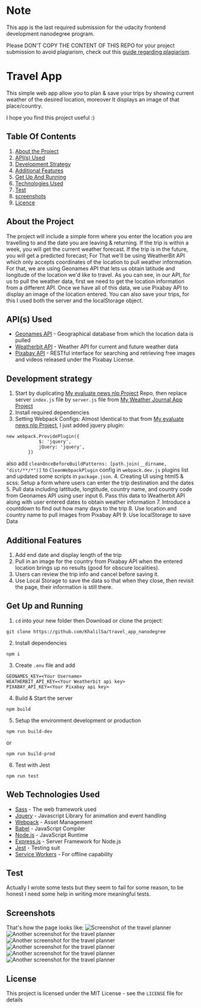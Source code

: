 # Note
This app is the last required submission for the udacity frontend development nanodegree program.

Please DON'T COPY THE CONTENT OF THIS REPO for your project submission to avoid plagiarism, check out this [guide regarding plagiarism](https://udacity.zendesk.com/hc/en-us/categories/360000151251-Plagiarism).

# Travel App
This simple web app allow you to plan &amp; save your trips by showing current weather of the desired location, moreover It displays an image of that place/country.

I hope you find this project useful :)

## Table Of Contents

1. [About the Project](#about-the-project)
2. [API(s) Used](#api\(s\)-used)
3. [Development Strategy](#development-strategy)
4. [Additional Features](#additional-features)
5. [Get Up And Running](#get-up-and-running) 
6. [Technologies Used](#web-technologies-used)
7. [Test](#test)
8. [screenshots](#screenshots)
9. [Licence](#licence)

## About the Project

The project will include a simple form where you enter the location you are travelling to and the date you are leaving &amp; returning. If the trip is within a week, you will get the current weather forecast. If the trip is in the future, you will get a predicted forecast; For That we'll be using WeatherBit API which only accepts coordinates of the location to pull weather information. For that, we are using Geonames API that lets us obtain latitude and longitude of the location we'd like to travel. As you can see, in our API, for us to pull the weather data, first we need to get the location information from a different API. Once we have all of this data, we use Pixabay API to display an image of the location entered. You can also save your trips, for this I used both the server and the localStorage object.

## API(s) Used

* [Geonames API](http://www.geonames.org/export/web-services.html) - Geographical database from which the location data is pulled
* [Weatherbit API](https://www.weatherbit.io/api) - Weather API for current and future weather data
* [Pixabay API](https://pixabay.com/api/docs/) - RESTful interface for searching and retrieving free images and videos released under the Pixabay License.

## Development strategy

1. Start by duplicating [My evaluate news nlp Project](https://github.com/KhalilSa/evaluate_new_nlp_frontend_nanodegree) Repo, then replace server `index.js` file by `server.js` file from [My Weather Journal App Project](https://github.com/KhalilSa/weather_journal_app_Udacity_project)
2. Install required dependencies
3. Setting Webpack Configs: Almost Identical to that from [My evaluate news nlp Project](https://github.com/KhalilSa/evaluate_new_nlp_frontend_nanodegree), I just added jquery plugin:

```
new webpack.ProvidePlugin({
            $: 'jquery',
            jQuery: 'jquery',
        })
```

also add `cleanOnceBeforeBuildPatterns: [path.join(__dirname, "dist/**/*")]` to `CleanWebpackPlugin` config in `webpack.dev.js` plugins list
and updated some scripts in `package.json`.
4. Creating UI using html5 &amp; scss: Setup a form where users can enter the trip destination and the dates
5. Pull data including lattitude, longtitude, country name, and country code from Geonames API using user input
6. Pass this data to Weatherbit API along with user entered dates to obtain weather information
7. Introduce a countdown to find out how many days to the trip
8. Use location and country name to pull images from Pixabay API
9. Use localStorage to save Data

## Additional Features

1. Add end date and display length of the trip
2. Pull in an image for the country from Pixabay API when the entered location brings up no results (good for obscure localities).
3. Users can review the trip info and cancel before saving it.
4. Use Local Storage to save the data so that when they close, then revisit the page, their information is still there.

## Get Up and Running

1. `cd` into your new folder then Download or clone the project:
```
git clone https://github.com/KhalilSa/travel_app_nanodegree
```
2. Install dependencies
```
npm i
```
3. Create `.env` file and add
```
GEONAMES_KEY=<Your Username>
WEATHERBIT_API_KEY=<Your Weatherbit api key>
PIXABAY_API_KEY=<Your Pixabay api key>
```
4. Build &amp; Start the server
```
npm build
```
5. Setup the environment development or production
```
npm run build-dev
```
or 
```
npm run build-prod
```
6. Test with Jest
```
npm run test
```

## Web Technologies Used

* [Sass](https://sass-lang.com/documentation) - The web framework used
* [Jquery](https://jquery.com/) - Javascript Library for animation and event handling
* [Webpack](https://webpack.js.org/concepts/) - Asset Management
* [Babel](https://babeljs.io/) - JavaScript Compiler
* [Node.js](https://nodejs.org/en/) - JavaScript Runtime
* [Express.js](https://expressjs.com/) - Server Framework for Node.js
* [Jest](https://jestjs.io/) - Testing suit
* [Service Workers](https://developers.google.com/web/fundamentals/primers/service-workers) - For offline capability

## Test
Actually I wrote some tests but they seem to fail for some reason, to be honest I need some help in writing more meaningful tests.

## Screenshots
That's how the page looks like:
![Screenshot of the travel planner](/screenshots/travelplannerscreenshot1.png)
![Another screenshot for the travel planner](/screenshots/travelplannerscreenshot2.png)
![Another screenshot for the travel planner](/screenshots/travelplannerscreenshot3.png)
![Another screenshot for the travel planner](/screenshots/travelplannerscreenshot6.png)
![Another screenshot for the travel planner](/screenshots/travelplannerscreenshot5.png)
![Another screenshot for the travel planner](/screenshots/travelplannerscreenshot4.png)

## License
This project is licensed under the MIT License - see the `LICENSE` file for details
